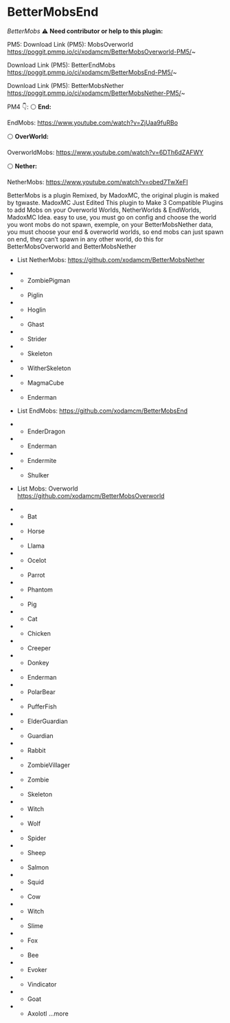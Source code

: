 # BetterMobsEnd

*BetterMobs*
⚠️ **__Need contributor or help to this plugin:__**

PM5:
Download Link (PM5): MobsOverworld
https://poggit.pmmp.io/ci/xodamcm/BetterMobsOverworld-PM5/~

Download Link (PM5): BetterEndMobs
https://poggit.pmmp.io/ci/xodamcm/BetterMobsEnd-PM5/~

Download Link (PM5): BetterMobsNether
https://poggit.pmmp.io/ci/xodamcm/BetterMobsNether-PM5/~

PM4 👇:
⚪️ **__End:__**

EndMobs: https://www.youtube.com/watch?v=ZjUaa9fuRBo

⚪️ **__OverWorld:__**

OverworldMobs: https://www.youtube.com/watch?v=6DTh6dZAFWY

⚪️ **__Nether:__**

NetherMobs: https://www.youtube.com/watch?v=obed7TwXeFI

BetterMobs is a plugin Remixed, by MadoxMC, the original plugin is maked by tgwaste.
MadoxMC Just Edited This plugin to Make 3 Compatible Plugins to add Mobs on your Overworld Worlds, NetherWorlds &amp; EndWorlds, 
MadoxMC Idea.
easy to use, you must go on config and choose the world you wont mobs  do not spawn,  exemple, on your BetterMobsNether data, you must choose your end &amp; overworld worlds, so end mobs can just spawn on end, they can’t spawn in any other world, do this for BetterMobsOverworld and BetterMobsNether 

- List NetherMobs: https://github.com/xodamcm/BetterMobsNether
-    - ZombiePigman 
-    - Piglin 
-    - Hoglin 
-    - Ghast 
-    - Strider 
-    - Skeleton 
-    - WitherSkeleton 
-    - MagmaCube 
-    - Enderman 

- List EndMobs: https://github.com/xodamcm/BetterMobsEnd
-    - EnderDragon 
-    - Enderman 
-    - Endermite 
-    - Shulker

- List Mobs: Overworld https://github.com/xodamcm/BetterMobsOverworld
-    - Bat
-    - Horse
-    - Llama
-    - Ocelot
-    - Parrot
-    - Phantom
-    - Pig
-    - Cat
-    - Chicken
-    - Creeper
-    - Donkey
-    - Enderman
-    - PolarBear
-    - PufferFish
-    - ElderGuardian
-    - Guardian
-    - Rabbit
-    - ZombieVillager
-    - Zombie
-    - Skeleton
-    - Witch
-    - Wolf
-    - Spider
-    - Sheep
-    - Salmon
-    - Squid
-    - Cow
-    - Witch
-    - Slime
-    - Fox
-    - Bee
-    - Evoker 
-    - Vindicator
-    - Goat
-    - Axolotl
...more
    
